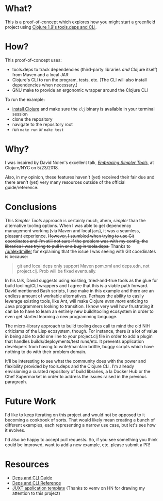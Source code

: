 # What?
This is a proof-of-concept which explores how you might start a greenfield
project using [Clojure 1.9's tools.deps and CLI](https://clojure.org/guides/deps_and_cli).

# How?
This proof-of-concept uses:
- tools.deps to track dependencies (third-party libraries _and_ Clojure itself)
from Maven and a local JAR
- Clojure's CLI to run the program, tests, etc. (The CLI will also install
dependencies when necessary.)
- GNU make to provide an ergonomic wrapper around the Clojure CLI

To run the example:
- [install Clojure](https://clojure.org/guides/getting_started) and make sure the `clj` binary is available in your
terminal session
- clone the repository
- navigate to the repository root
- run `make run` or `make test`

# Why?
I was inspired by David Nolen's excellent talk, [_Embracing Simpler Tools_](https://www.youtube.com/watch?v=F0Lv53lop2g),
at Clojure/NYC on 5/23/2018.

Also, in my opinion, these features haven't (yet) received their fair due and
there aren't (yet) very many resources outside of the official guide/reference.

# Conclusions
This _Simpler Tools_ approach is certainly much, ahem, _simpler_ than the
alternative tooling options. When I was able to get dependency management
working (via Maven and local jars), it was a seamless, pleasant experience.
~~However, I stumbled when trying to use Git coordinates and I'm still not sure
if the problem was with my config, the libraries I was trying to pull in or a
bug in tools.deps.~~ Thanks to [/u/alexdmiller](https://old.reddit.com/user/alexdmiller) for explaining that the
issue I was seeing with Git coordinates is because:
> git and local deps only support Maven pom.xml and deps.edn, not project.clj.
> Prob will be fixed eventually.

In his talk, David suggests using existing, tried-and-true tools as the glue
for build tooling/CLI wrappers and I agree that this is a viable path forward.
David mentioned Bash scripts, I use make in this example and there are an
endless amount of workable alternatives. Perhaps the ability to easily leverage
existing tools, like Ant, will make Clojure _even more_ enticing to Java
programmers looking to transition. I know very well how frustrating it can be
to have to learn an entirely new build/tooling ecosystem in order to even get
started learning a new programming language.

The micro-library approach to build tooling does call to mind the old NIH
criticisms of the Lisp ecosystem, though. For instance, there _is_ a lot of
value in being able to add one line to your project.clj file in order to add a
plugin that handles builds/deployments/test runs/etc. It prevents application
developers from having to write/maintain brittle, buggy scripts which have
nothing to do with their problem domain.

It'll be interesting to see what the community does with the power and
flexibility provided by tools.deps and the Clojure CLI. I'm already envisioning
a curated repository of build libraries, a la Docker Hub or the Chef
Supermarket in order to address the issues raised in the previous paragraph.

# Future Work
I'd like to keep iterating on this project and would not be opposed to it
becoming a cookbook of sorts. That would likely mean creating a bunch of
different examples, each representing a narrow use case, but let's see how it
evolves.

I'd also be happy to accept pull requests. So, if you see something you think
could be improved, want to add a new example, etc. please submit a PR!

# Resources
- [Deps and CLI Guide](https://clojure.org/guides/deps_and_cli)
- [Deps and CLI Reference](https://clojure.org/reference/deps_and_cli)
- [JUXT application template](https://github.com/juxt/edge) (Thanks to vemv on HN for drawing my attention to this project)

